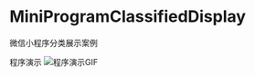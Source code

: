 # MiniProgramClassifiedDisplay
微信小程序分类展示案例

程序演示
![程序演示GIF]("https://github.com/CuteWenRui/MiniProgramClassifiedDisplay/blob/master/%E5%88%86%E7%B1%BB%E5%B1%95%E7%A4%BA%E6%BC%94%E7%A4%BA.gif")